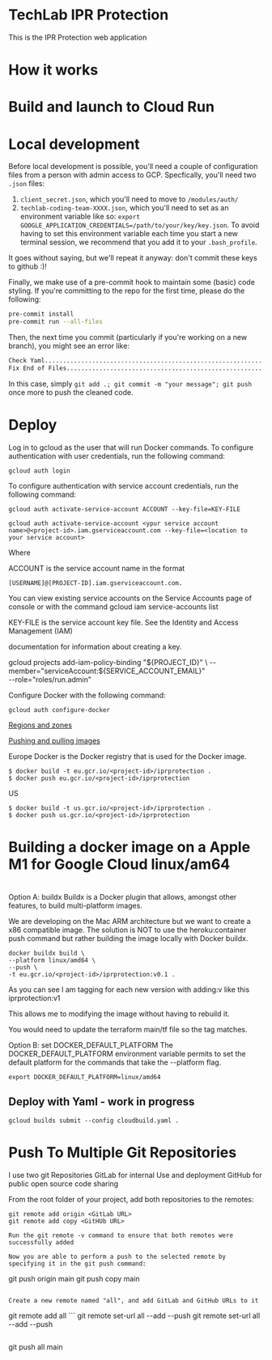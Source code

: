 # TechLab IPR Protection

This is the IPR Protection web application


# How it works

# Build and launch to Cloud Run

# Local development

Before local development is possible, you'll need a couple of configuration files from a person with admin access
to GCP. Specfically, you'll need two `.json` files:

1. `client_secret.json`, which you'll need to move to `/modules/auth/`
2. `techlab-coding-team-XXXX.json`, which you'll need to set as an environment variable like so: `export GOOGLE_APPLICATION_CREDENTIALS=/path/to/your/key/key.json`. To avoid having to set this
environment variable each time you start a new terminal session, we recommend that you add it to your `.bash_profile`.

It goes without saying, but we'll repeat it anyway: don't commit these keys to github :)!

Finally, we make use of a pre-commit hook to maintain some (basic) code styling. If you're committing to the repo for the first time, please do the following:

```bash
pre-commit install
pre-commit run --all-files
```
Then, the next time you commit (particularly if you're working on a new branch), you might see an error like:

```bash
Check Yaml...............................................................Passed
Fix End of Files.........................................................Failed
```

In this case, simply `git add .; git commit -m "your message"; git push` once more to push the cleaned code.

# Deploy
Log in to gcloud as the user that will run Docker commands. To configure authentication with user credentials, run the following command:

```
gcloud auth login
```

To configure authentication with service account credentials, run the following command:

```
gcloud auth activate-service-account ACCOUNT --key-file=KEY-FILE
```

```
gcloud auth activate-service-account <ypur service account name>@<project-id>.iam.gserviceaccount.com --key-file=<location to your service account>
```

Where

ACCOUNT is the service account name in the format
```
[USERNAME]@[PROJECT-ID].iam.gserviceaccount.com.
```

You can view existing service accounts on the Service Accounts page of console or with the command gcloud iam service-accounts list

KEY-FILE is the service account key file. See the Identity and Access Management (IAM)

documentation for information about creating a key.

gcloud projects add-iam-policy-binding "${PROJECT_ID}" \
   --member="serviceAccount:${SERVICE_ACCOUNT_EMAIL}" \
   --role="roles/run.admin"

Configure Docker with the following command:

```
gcloud auth configure-docker
```
<a href="https://cloud.google.com/compute/docs/regions-zones/#available">Regions and zones</a>

<a href="https://cloud.google.com/container-registry/docs/pushing-and-pulling">Pushing and pulling images</a>

Europe Docker is the Docker registry that is used for the Docker image.
```
$ docker build -t eu.gcr.io/<project-id>/iprprotection .
$ docker push eu.gcr.io/<project-id>/iprprotection
```

US
```
$ docker build -t us.gcr.io/<project-id>/iprprotection .
$ docker push us.gcr.io/<project-id>/iprprotection
```

#
# Building a docker image on a Apple M1 for Google Cloud linux/am64
#

Option A: buildx
Buildx is a Docker plugin that allows, amongst other features, to build multi-platform images.

We are developing on the Mac ARM architecture but we want to create a x86 compatible image. The solution is NOT to use the heroku:container push command but rather building the image locally with Docker buildx.

```
docker buildx build \
--platform linux/amd64 \
--push \
-t eu.gcr.io/<project-id>/iprprotection:v0.1 .
```

As you can see I am tagging for each new version with adding:v<number> like this iprprotection:v1

This allows me to modifying the image without having to rebuild it.

You would need to update the terraform main/tf file so the tag matches.


Option B: set DOCKER_DEFAULT_PLATFORM
The DOCKER_DEFAULT_PLATFORM environment variable permits to set the default platform for the commands that take the --platform flag.

```
export DOCKER_DEFAULT_PLATFORM=linux/amd64
```

## Deploy with Yaml - work in progress
```
gcloud builds submit --config cloudbuild.yaml .
```

# Push To Multiple Git Repositories

I use two git Repositories
    GitLab for internal Use and deployment
    GitHub for public open source code sharing

From the root folder of your project, add both repositories to the remotes:

```
git remote add origin <GitLab URL>
git remote add copy <GitHUb URL>

Run the git remote -v command to ensure that both remotes were successfully added

Now you are able to perform a push to the selected remote by specifying it in the git push command:

```
git push origin main
git push copy main
```

Create a new remote named "all", and add GitLab and GitHub URLs to it

```
git remote add all <GitLab URL>```
git remote set-url all --add --push <GitLab URL>
git remote set-url all --add --push <GitHub URL>
```

```
git push all main
```
